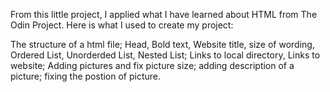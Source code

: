 From this little project, I applied what I have learned about HTML from The Odin Project. Here is what I used to create my project:

The structure of a html file;
Head, Bold text, Website title, size of wording, Ordered List, Unorderded List, Nested List;
Links to local directory, Links to website;
Adding pictures and fix picture size; adding description of a picture; fixing the postion of picture.


